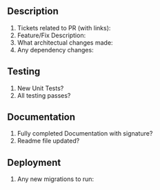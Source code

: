 ## Description
1. Tickets related to PR (with links):
2. Feature/Fix Description:
3. What architectual changes made:
4. Any dependency changes:

## Testing
1. New Unit Tests?
2. All testing passes?

## Documentation
1. Fully completed Documentation with signature?
2. Readme file updated?

## Deployment
1. Any new migrations to run:
